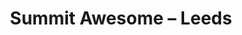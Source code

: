 ---
layout: photo
image: <img class="post-image" src="http://app.resrc.it//oliverash.me/images/8036578489_24f1d26530_b.jpg" alt="">
rewriteUrl: http://www.flickr.com/photos/oliverjash/8036578489
title: Summit Awesome – Leeds
---